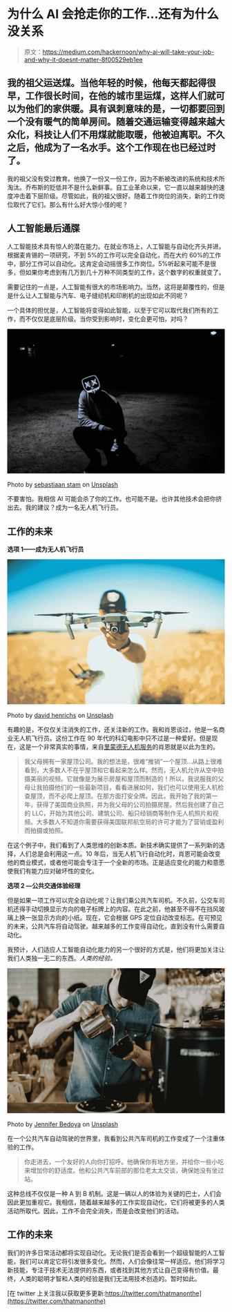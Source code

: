# 为什么 AI 会抢走你的工作…还有为什么没关系

> 原文：<https://medium.com/hackernoon/why-ai-will-take-your-job-and-why-it-doesnt-matter-8f00529eb1ee>

## 我的祖父运送煤。当他年轻的时候，他每天都起得很早，工作很长时间，在他的城市里运煤，这样人们就可以为他们的家供暖。具有讽刺意味的是，一切都要回到一个没有暖气的简单房间。随着交通运输变得越来越大众化，科技让人们不用煤就能取暖，他被迫离职。不久之后，他成为了一名水手。这个工作现在也已经过时了。

我的祖父没有受过教育。他换了一份又一份工作，因为不断被改进的系统和技术所淘汰。乔布斯的贬低并不是什么新鲜事。自工业革命以来，它一直以越来越快的速度冲击着下层阶级。尽管如此，我的祖父很好。随着工作岗位的消失，新的工作岗位取代了它们。那么有什么好大惊小怪的呢？

## 人工智能最后通牒

人工智能技术具有惊人的潜在能力。在就业市场上，人工智能与自动化齐头并进。根据麦肯锡的一项研究，不到 5%的工作可以完全自动化，而在大约 60%的工作中，部分工作可以自动化。这肯定会动摇很多工作岗位。5%听起来可能不是很多，但如果你考虑到有几万到几十万种不同类型的工作，这个数字的权重就变了。

需要记住的一点是，人工智能有很大的市场影响力。当然，这将是颠覆性的，但是是什么让人工智能与汽车、电子缝纫机和印刷机的出现如此不同呢？

一个具体的担忧是，人工智能将变得如此智能，以至于它可以取代我们所有的工作，而不仅仅是底层阶级。当你受到影响时，变化会更可怕，对吗？

![](img/1ac80c6880f0224503be3b93a35d13b9.png)

Photo by [sebastiaan stam](https://unsplash.com/photos/Y8hOeIKliig?utm_source=unsplash&utm_medium=referral&utm_content=creditCopyText) on [Unsplash](https://unsplash.com/search/photos/ai-kill?utm_source=unsplash&utm_medium=referral&utm_content=creditCopyText)

不要害怕。我相信 AI 可能会杀了你的工作。也可能不是。也许其他技术会把你挤出去。我的建议？成为一名无人机飞行员。

## 工作的未来

**选项 1——成为无人机飞行员**

![](img/e94742013aa496422e92fae9fa2186a0.png)

Photo by [david henrichs](https://unsplash.com/photos/72AYEEBJpz4?utm_source=unsplash&utm_medium=referral&utm_content=creditCopyText) on [Unsplash](https://unsplash.com/search/photos/drone?utm_source=unsplash&utm_medium=referral&utm_content=creditCopyText)

有趣的是，不仅仅关注消失的工作，还关注新的工作。我和肖恩谈过，他是一名商业无人机飞行员。这份工作在 90 年代的科幻电影中只不过是一种爱好。但是现在，这是一个非常真实的事情，来自[里蒙德无人机服务](http://www.richmonddroneservices.com/)的肖恩就是以此为生的。

> 我父母拥有一家屋顶公司。我的想法是，很难“推销”一个屋顶…从路上很难看到，大多数人不在乎屋顶和它看起来怎么样。然而，无人机允许从空中拍摄美丽的视频。它就像是为展示房屋和屋顶而制造的！所以，我说服我的父母让我拍摄他们的一些最新项目，看看进展如何，我们也可以使用无人机检查屋顶，而不必爬上屋顶。在那方面打安全牌。因此，我开始了我的第一年，获得了美国商业执照，并为我父母的公司拍摄房屋。然后我创建了自己的 LLC，开始为其他公司、建筑公司、船只经销商等制作无人机照片和视频。大多数人不知道你需要获得美国联邦航空局的许可才能为了营销或盈利而拍摄或拍照。

在这个例子中，我们看到了人类思维的创新本质。新技术确实提供了一系列新的选择，人们总是会利用这一点。10 年后，当无人机飞行自动化时，肖恩可能会改变他的商业模式，或者他可能会专注于一个全新的市场。正是适应变化的能力和意愿使我们有能力应对破坏性的变化。

**选项 2 —公共交通体验经理**

但是如果一项工作可以完全自动化呢？让我们乘公共汽车司机。不久前，公交车司机还得手动切换显示方向的电子标牌上的内容。在此之前，他甚至不得不在挡风玻璃上换一张显示方向的小纸。现在，它会根据 GPS 定位自动改变标志。在可预见的未来，公共汽车将自动驾驶。越来越多的工作变得自动化，直到没有什么需要自动化。

我预计，人们适应人工智能自动化能力的另一个很好的方式是，他们将更加关注让我们人类独一无二的东西。*人类的经验。*

![](img/66c023586390ea5a67d7b8de23e8bd19.png)

Photo by [Jennifer Bedoya](https://unsplash.com/photos/unEI4g0oOYc?utm_source=unsplash&utm_medium=referral&utm_content=creditCopyText) on [Unsplash](https://unsplash.com/search/photos/service?utm_source=unsplash&utm_medium=referral&utm_content=creditCopyText)

在一个公共汽车自动驾驶的世界里，我看到公共汽车司机的工作变成了一个注重体验的工作。

> 你走进去，一个友好的人向你打招呼。他确保你有地方坐，并给你一些小吃来增加你的舒适度。他和公共汽车前部的那位老太太交谈，确保她没有坐过站。

这种总线不仅仅是一种 A 到 B 机制。这是一辆以人的体验为关键的巴士，人们会因此更加重视它。我相信，随着越来越多的工作实现自动化，它们将被更多的人类活动所取代。因此，工作不会完全消失，而是会改变他们的活动。

## 工作的未来

我们的许多日常活动都将实现自动化。无论我们是否会看到一个超级智能的人工智能，我们可以肯定它将引发很多变化。然而，人们会像往常一样适应。他们将学习新技能，专注于技术无法提供的东西，或者找到其他方式让自己变得有价值。最终，人类的聪明才智和人类的经验是我们无法用技术创造的。暂时如此。

[在 twitter 上关注我以获取更多更新:https://twitter.com/thatmanonthe](https://twitter.com/thatmanonthe)